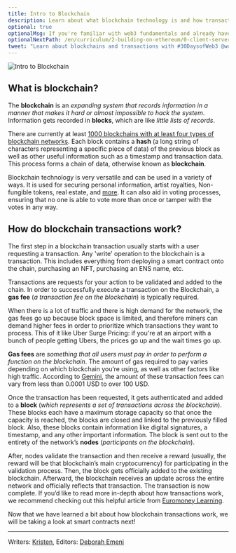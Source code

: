 ```yaml
---
title: Intro to Blockchain
description: Learn about what blockchain technology is and how transactions are executed on the blockchain.
optional: true
optionalMsg: If you're familiar with web3 fundamentals and already have your own crypto wallet, feel free to jump ahead to the next section!
optionalNextPath: /en/curriculum/2-building-on-ethereum/0-client-server-architecture
tweet: "Learn about blockchains and transactions with #30DaysofWeb3 @womenbuildweb3 🌐"
---
```


![Intro to Blockchain](https://user-images.githubusercontent.com/15064710/180661895-aa374dae-299a-46f0-a3d6-de8f7796936c.png)

## What is blockchain?

The **blockchain** is an _expanding system that records information in a manner that makes it hard or almost impossible to hack the system_. Information gets recorded in **blocks**, which are like _little lists of records_.

There are currently at least [1000 blockchains with at least four types of blockchain networks](https://earthweb.com/how-many-blockchains-are-there/#:~:text=Currently%2C%20there%20are%20at%20least,platforms%20provided%20in%20this%20industry.). Each block contains a **hash** (a long string of characters representing a specific piece of data) of the previous block as well as other useful information such as a timestamp and transaction data. This process forms a chain of data, otherwise known as **blockchain**.

Blockchain technology is very versatile and can be used in a variety of ways. It is used for securing personal information, artist royalties, Non-fungible tokens, real estate, and [more](https://www.fool.com/investing/stock-market/market-sectors/financials/blockchain-stocks/blockchain-applications/). It can also aid in voting processes, ensuring that no one is able to vote more than once or tamper with the votes in any way.

## How do blockchain transactions work?

The first step in a blockchain transaction usually starts with a user requesting a transaction. Any 'write' operation to the blockchain is a transaction. This includes everything from deploying a smart contract onto the chain, purchasing an NFT, purchasing an ENS name, etc.

Transactions are requests for your action to be validated and added to the chain. In order to successfully execute a transaction on the Blockchain, a **gas fee** (_a transaction fee on the blockchain_) is typically required.

When there is a lot of traffic and there is high demand for the network, the gas fees go up because block space is limited, and therefore miners can demand higher fees in order to prioritize which transactions they want to process. This of it like Uber Surge Pricing: if you're at an airport with a bunch of people getting Ubers, the prices go up and the wait times go up.

**Gas fees** are _something that all users must pay in order to perform a function on the blockchain_. The amount of gas required to pay varies depending on which blockchain you’re using, as well as other factors like high traffic. According to [Gemini](https://www.gemini.com/cryptopedia/what-are-gas-fees-gwei-gas-fees-eth-ether-transaction-fee), the amount of these transaction fees can vary from less than 0.0001 USD to over 100 USD.

Once the transaction has been requested, it gets authenticated and added to a **block** (_which represents a set of transactions across the blockchain_). These blocks each have a maximum storage capacity so that once the capacity is reached, the blocks are closed and linked to the previously filled block. Also, these blocks contain information like digital signatures, a timestamp, and any other important information. The block is sent out to the entirety of the network’s **nodes** (_participants on the blockchain_).

After, nodes validate the transaction and then receive a reward (usually, the reward will be that blockchain’s main cryptocurrency) for participating in the validation process. Then, the block gets officially added to the existing blockchain. Afterward, the blockchain receives an update across the entire network and officially reflects that transaction. The transaction is now complete. If you’d like to read more in-depth about how transactions work, we recommend checking out this helpful article from [Euromoney Learning](https://www.euromoney.com/learning/blockchain-explained/how-transactions-get-into-the-blockchain).

Now that we have learned a bit about how blockchain transactions work, we will be taking a look at smart contracts next!

---

Writers: [Kristen](https://twitter.com/CuddleofDeath),
Editors: [Deborah Emeni](https://twitter.com/_emeni_deborah)
